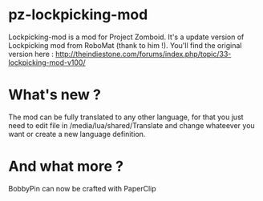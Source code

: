 # pz-lockpicking-mod
Lockpicking-mod is a mod for Project Zomboid. It's a update version of Lockpicking mod from RoboMat (thank to him !).
You'll find the original version here :
http://theindiestone.com/forums/index.php/topic/33-lockpicking-mod-v100/

# What's new ?
The mod can be fully translated to any other language, for that you just need to edit file in /media/lua/shared/Translate
  and change whateever you want or create a new language definition.
  
  
  
# And what more ?
BobbyPin can now be crafted with PaperClip
